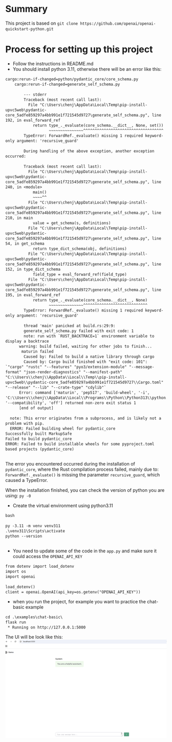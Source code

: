 # Summary 
This project is based on `git clone https://github.com/openai/openai-quickstart-python.git`

# Process for setting up this project 

- Follow the instructions in README.md
- You should install python 3.11, otherwise there will be an error like this:
```
cargo:rerun-if-changed=python/pydantic_core/core_schema.py
    cargo:rerun-if-changed=generate_self_schema.py

        --- stderr
        Traceback (most recent call last):
          File "C:\Users\chenj\AppData\Local\Temp\pip-install-upvc5web\pydantic-core_5adfe859297a4bb991e1f721545d9727\generate_self_schema.py", line 192, in eval_forward_ref
            return type_._evaluate(core_schema.__dict__, None, set())
                   ~~~~~~~~~~~~~~~^^^^^^^^^^^^^^^^^^^^^^^^^^^^^^^^^^^
        TypeError: ForwardRef._evaluate() missing 1 required keyword-only argument: 'recursive_guard'

        During handling of the above exception, another exception occurred:

        Traceback (most recent call last):
          File "C:\Users\chenj\AppData\Local\Temp\pip-install-upvc5web\pydantic-core_5adfe859297a4bb991e1f721545d9727\generate_self_schema.py", line 240, in <module>
            main()
            ~~~~^^
          File "C:\Users\chenj\AppData\Local\Temp\pip-install-upvc5web\pydantic-core_5adfe859297a4bb991e1f721545d9727\generate_self_schema.py", line 210, in main
            value = get_schema(s, definitions)
          File "C:\Users\chenj\AppData\Local\Temp\pip-install-upvc5web\pydantic-core_5adfe859297a4bb991e1f721545d9727\generate_self_schema.py", line 54, in get_schema
            return type_dict_schema(obj, definitions)
          File "C:\Users\chenj\AppData\Local\Temp\pip-install-upvc5web\pydantic-core_5adfe859297a4bb991e1f721545d9727\generate_self_schema.py", line 152, in type_dict_schema
            field_type = eval_forward_ref(field_type)
          File "C:\Users\chenj\AppData\Local\Temp\pip-install-upvc5web\pydantic-core_5adfe859297a4bb991e1f721545d9727\generate_self_schema.py", line 195, in eval_forward_ref
            return type_._evaluate(core_schema.__dict__, None)
                   ~~~~~~~~~~~~~~~^^^^^^^^^^^^^^^^^^^^^^^^^^^^
        TypeError: ForwardRef._evaluate() missing 1 required keyword-only argument: 'recursive_guard'

        thread 'main' panicked at build.rs:29:9:
        generate_self_schema.py failed with exit code: 1
        note: run with `RUST_BACKTRACE=1` environment variable to display a backtrace
      warning: build failed, waiting for other jobs to finish...
       maturin failed
        Caused by: Failed to build a native library through cargo
        Caused by: Cargo build finished with "exit code: 101": `"cargo" "rustc" "--features" "pyo3/extension-module" "--message-format" "json-render-diagnostics" "--manifest-path" "C:\\Users\\chenj\\AppData\\Local\\Temp\\pip-install-upvc5web\\pydantic-core_5adfe859297a4bb991e1f721545d9727\\Cargo.toml" "--release" "--lib" "--crate-type" "cdylib"`
      Error: command ['maturin', 'pep517', 'build-wheel', '-i', 'C:\\Users\\chenj\\AppData\\Local\\Programs\\Python\\Python313\\python.exe', '--compatibility', 'off'] returned non-zero exit status 1
      [end of output]

  note: This error originates from a subprocess, and is likely not a problem with pip.
  ERROR: Failed building wheel for pydantic_core
Successfully built MarkupSafe
Failed to build pydantic_core
ERROR: Failed to build installable wheels for some pyproject.toml based projects (pydantic_core)


```
The error you encountered occurred during the installation of `pydantic_core`, where the Rust compilation process failed, mainly due to: `ForwardRef._evaluate()` is missing the parameter `recursive_guard`, which caused a TypeError.

When the installation finished, you can check the version of python you are using: `py -0`

- Create the virtual environment using python3.11
```
bash

py -3.11 -m venv venv311
.\venv311\Scripts\activate
python --version


```

- You need to update some of the code in the `app.py` and make sure it could access the `OPENAI_API_KEY`
```
from dotenv import load_dotenv
import os
import openai

load_dotenv()
client = openai.OpenAI(api_key=os.getenv("OPENAI_API_KEY"))

```

- when you run the project, for example you want to practice the chat-basic example 
```
cd .\examples\chat-basic\
flask run
 * Running on http://127.0.0.1:5000

```
The UI will be look like this:
![alt text](image.png)

